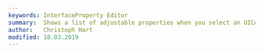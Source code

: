 ```yaml
---
keywords: InterfaceProperty Editor
summary:  Shows a list of adjustable properties when you select an UIComponent.
author:   Christoph Hart
modified: 18.03.2019
---
```

